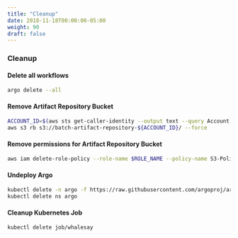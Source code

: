 ```yaml
---
title: "Cleanup"
date: 2018-11-18T00:00:00-05:00
weight: 90
draft: false
---
```


### Cleanup

#### Delete all workflows

```bash
argo delete --all
```

#### Remove Artifact Repository Bucket

```bash
ACCOUNT_ID=$(aws sts get-caller-identity --output text --query Account)
aws s3 rb s3://batch-artifact-repository-${ACCOUNT_ID}/ --force
```

#### Remove permissions for Artifact Repository Bucket
```bash
aws iam delete-role-policy --role-name $ROLE_NAME --policy-name S3-Policy-For-Worker
```

#### Undeploy Argo

```bash
kubectl delete -n argo -f https://raw.githubusercontent.com/argoproj/argo/v2.2.1/manifests/install.yaml
kubectl delete ns argo
```

#### Cleanup Kubernetes Job

```bash
kubectl delete job/whalesay
```